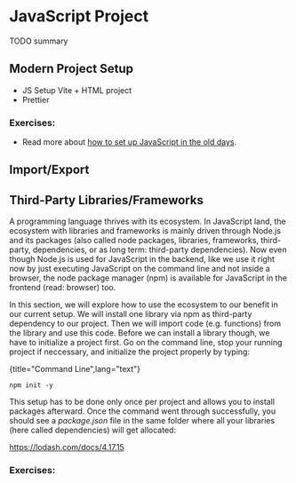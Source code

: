 # JavaScript Project

TODO summary

## Modern Project Setup

- JS Setup Vite + HTML project
- Prettier

### Exercises:

* Read more about [how to set up JavaScript in the old days](TODO).

## Import/Export

## Third-Party Libraries/Frameworks

A programming language thrives with its ecosystem. In JavaScript land, the ecosystem with libraries and frameworks is mainly driven through Node.js and its packages (also called node packages, libraries, frameworks, third-party, dependencies, or as long term: third-party dependencies). Now even though Node.js is used for JavaScript in the backend, like we use it right now by just executing JavaScript on the command line and not inside a browser, the node package manager (npm) is available for JavaScript in the frontend (read: browser) too.

In this section, we will explore how to use the ecosystem to our benefit in our current setup. We will install one library via npm as third-party dependency to our project. Then we will import code (e.g. functions) from the library and use this code. Before we can install a library though, we have to initialize a project first. Go on the command line, stop your running project if neccessary, and initialize the project properly by typing:

{title="Command Line",lang="text"}
~~~~~~~
npm init -y
~~~~~~~

This setup has to be done only once per project and allows you to install packages afterward. Once the command went through successfully, you should see a *package.json* file in the same folder where all your libraries (here called dependencies) will get allocated:



https://lodash.com/docs/4.17.15

### Exercises:
